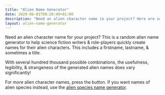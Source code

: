 ```yaml
---
title: "Alien Name Generator"
date: 2020-06-01T08:28:49+01:00
description: "Need an alien character name in your project? Here are some randomly generated alien names"
layout: alien-name-generator
---
```


Need an alien character name for your project? This is a random alien name generator to help science fiction writers & role-players quickly create names for their alien characters. This includes a firstname, lastname, & sometimes a title.

With several hundred thousand possible combinations, the usefulness, legibility, & strangeness of the generated alien names does vary significantly!

For more alien character names, press the button. If you want names of alien species instead, use the <a href="alien-species-name-generator">alien species name generator</a>.